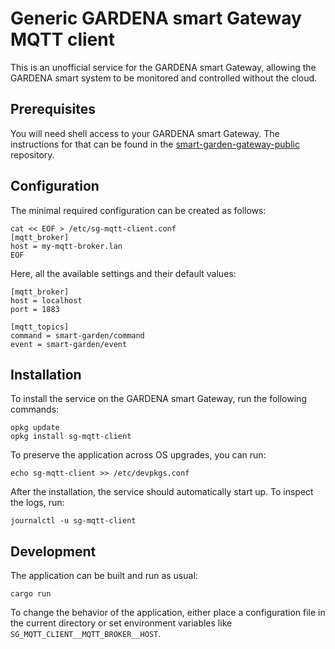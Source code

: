 
# Generic GARDENA smart Gateway MQTT client

This is an unofficial service for the GARDENA smart Gateway, allowing the GARDENA
smart system to be monitored and controlled without the cloud.

## Prerequisites

You will need shell access to your GARDENA smart Gateway. The instructions for
that can be found in the [smart-garden-gateway-public] repository.

[smart-garden-gateway-public]: https://github.com/husqvarnagroup/smart-garden-gateway-public#getting-access

## Configuration

The minimal required configuration can be created as follows:
```
cat << EOF > /etc/sg-mqtt-client.conf
[mqtt_broker]
host = my-mqtt-broker.lan
EOF
```

Here, all the available settings and their default values:
```
[mqtt_broker]
host = localhost
port = 1883

[mqtt_topics]
command = smart-garden/command
event = smart-garden/event
```

## Installation

To install the service on the GARDENA smart Gateway, run the following commands:
```
opkg update
opkg install sg-mqtt-client
```

To preserve the application across OS upgrades, you can run:
```
echo sg-mqtt-client >> /etc/devpkgs.conf
```

After the installation, the service should automatically start up. To inspect
the logs, run:
```
journalctl -u sg-mqtt-client
```

## Development

The application can be built and run as usual:
```
cargo run
```

To change the behavior of the application, either place a configuration file in
the current directory or set environment variables like
`SG_MQTT_CLIENT__MQTT_BROKER__HOST`.
